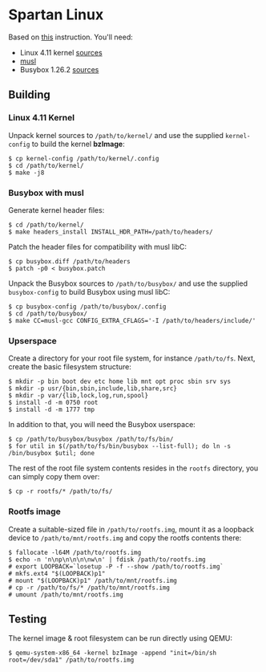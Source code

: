 # Spartan Linux

Based on [this](https://github.com/MichielDerhaeg/build-linux) instruction. You'll need:

- Linux 4.11 kernel [sources](https://kernel.org)
- [musl](https://www.musl-libc.org/)
- Busybox 1.26.2 [sources](https://busybox.net)

## Building

### Linux 4.11 Kernel

Unpack kernel sources to `/path/to/kernel/` and use the supplied `kernel-config` to build the kernel **bzImage**:

```
$ cp kernel-config /path/to/kernel/.config
$ cd /path/to/kernel/
$ make -j8
```

### Busybox with musl

Generate kernel header files:

```
$ cd /path/to/kernel/
$ make headers_install INSTALL_HDR_PATH=/path/to/headers/
```

Patch the header files for compatibility with musl libC:

```
$ cp busybox.diff /path/to/headers
$ patch -p0 < busybox.patch
```

Unpack the Busybox sources to `/path/to/busybox/` and use the supplied `busybox-config` to build Busybox using musl libC:

```
$ cp busybox-config /path/to/busybox/.config
$ cd /path/to/busybox/
$ make CC=musl-gcc CONFIG_EXTRA_CFLAGS='-I /path/to/headers/include/'
```

### Upserspace

Create a directory for your root file system, for instance `/path/to/fs`. Next, create the basic filesystem structure:

```
$ mkdir -p bin boot dev etc home lib mnt opt proc sbin srv sys
$ mkdir -p usr/{bin,sbin,include,lib,share,src}
$ mkdir -p var/{lib,lock,log,run,spool}
$ install -d -m 0750 root
$ install -d -m 1777 tmp
```

In addition to that, you will need the Busybox userspace:

```
$ cp /path/to/busybox/busybox /path/to/fs/bin/
$ for util in $(/path/to/fs/bin/busybox --list-full); do ln -s /bin/busybox $util; done
```

The rest of the root file system contents resides in the `rootfs` directory, you can simply copy them over:

```
$ cp -r rootfs/* /path/to/fs/
```

### Rootfs image

Create a suitable-sized file in `/path/to/rootfs.img`, mount it as a loopback device to `/path/to/mnt/rootfs.img` and copy the rootfs contents there:

```
$ fallocate -l64M /path/to/rootfs.img
$ echo -n 'n\np\n\n\n\nw\n' | fdisk /path/to/rootfs.img
# export LOOPBACK=`losetup -P -f --show /path/to/rootfs.img`
# mkfs.ext4 "$(LOOPBACK)p1"
# mount "$(LOOPBACK)p1" /path/to/mnt/rootfs.img
# cp -r /path/to/fs/* /path/to/mnt/rootfs.img
# umount /path/to/mnt/rootfs.img
```

## Testing

The kernel image & root filesystem can be run directly using QEMU:

```
$ qemu-system-x86_64 -kernel bzImage -append "init=/bin/sh root=/dev/sda1" /path/to/rootfs.img
```
